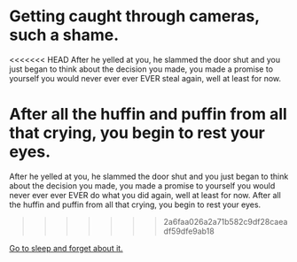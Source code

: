 # Getting caught through cameras, such a shame.

<<<<<<< HEAD
After he yelled at you, he slammed the door shut and you just began to think about the decision you made, you made a promise to yourself you would never ever ever EVER steal again, well at least for now.

After all the huffin and puffin from all that crying, you begin to rest your eyes.
=======
After he yelled at you, he slammed the door shut and you just began to think about the decision you made, you made a promise to yourself you would never ever ever EVER do what you did again, well at least for now.  After all the huffin and puffin from all that crying, you begin to rest your eyes.
>>>>>>> 2a6faa026a2a71b582c9df28caeadf59dfe9ab18

[Go to sleep and forget about it.](../woke-up/woke-up.md)
